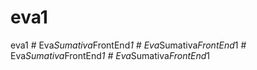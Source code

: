 # eva1
eva1
#   E v a _ S u m a t i v a _ F r o n t E n d _ 1  
 #   E v a _ S u m a t i v a _ F r o n t E n d _ 1  
 #   E v a _ S u m a t i v a _ F r o n t E n d _ 1  
 #   E v a _ S u m a t i v a _ F r o n t E n d _ 1  
 
